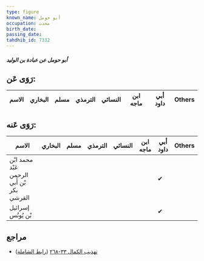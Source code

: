 ```yaml
---
type: figure
known_name: أبو حومل
occupation: محدث
birth_date:
passing_date:
tahdhib_id: 7332
---
```

##### أبو حومل عن عبادة بن الوليد

## رَوَى عَن:
| الاسم | البخاري | مسلم | الترمذي | النسائي | ابن ماجه | أبي داود | Others |
| ----- | ------- | ---- | ------- | ------- | -------- | -------- | ------ |
## رَوَى عَنه:
| الاسم                                      | البخاري | مسلم | الترمذي | النسائي | ابن ماجه | أبي داود | Others |
| ------------------------------------------ | ------- | ---- | ------- | ------- | -------- | -------- | ------ |
| محمد ابْن عَبْد الرحمن بْن أَبي بكر القرشي |         |      |         |         |          | ✔        |        |
| إسرائيل بْن يُونُس                         |         |      |         |         |          | ✔        |        |
## مراجع
- [تهذيب الكمال ٣٣-٢٦٨](obsidian://open?vault=Tahdhib-al-Kamal&file=Figures/٧٣٣٢-أبو%20حومل%20عن%20عبادة%20بن%20الوليد) ([رابط الشاملة](https://shamela.ws/book/3722/17939))